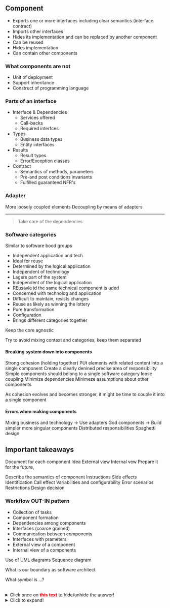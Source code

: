 ## Component
- Exports one or more interfaces including clear semantics (interface contract)
- Imports other interfaces
- Hides its implementation and can be replaced by another component
- Can be reused
- Hides implementation
- Can contain other components
### What components are not
- Unit of deployment
- Support inheritance
- Construct of programming language


### Parts of an interface
- Interface & Dependencies
	- Services offered
	- Call-backs
	- Required interfces	
- Types
	- Business data types
	- Entity interfaces
- Results
	- Result types
	- Error/Exception classes
- Contract
	- Semantics of methods, parameters
	- Pre-and post conditions invariants
	- Fulfilled guaranteed NFR's

### Adapter
More loosely coupled elements
Decoupling by means of adapters
___
> Take care of the dependencies


### Software categories 
Similar to software bood groups
* Independent application and tech
* Ideal for reuse
* Determined by the logical application
* Independent of technology
* Lagers part of the system
* Independent of the logical application
* REusavle id the same technical component is uded
* Concerned with technolog and application
* Difficult to maintain, resists changes
* Reuse as likely as winning the lottery
* Pure transformation
* Configuration
* Brings different categories together

Keep the core agnostic

Try to avoid mixing context and categories, keep them separated

#### Breaking system down into components 
Strong cohesion  (holding together)
	PUt elements with related content into a single component
	Create a clearly denined precise area of responsibility
	Simple components should belong to a single software category
loose coupling
	Minimize dependencies
	Minimeze assumptions about other components

As cohesion evolves and becomes stronger, it might be time to couple it into a single component


#### Errors when making components
Mixing business and technology -> Use adapters
God components -> Build simpler more singular components
Distributed responsibilities
Spaghetti design


## Important takeaways
Document for each component
	Idea
	External view
	Internal vew
Prepare it for the future, 

Describe the semantics of component
	Instructions
	Side effects
	Identification
	Call effect 
	Variabilities and configurability
	Error scenarios
	Restrictions
	Design decision
### Workflow  OUT-IN pattern
- Collection of tasks
- Component formation
- Dependencies among components
- Interfaces (coarce grained)
- Communication between components
- Interfaces with prameters
- External view of a component
- Internal view of a components


Use of UML diagrams
Sequence diagram


What is our boundary as software architect



What symbol is ...? <br></br> 
<details> 
	<summary>
		Click once on <font color="red"><b>this text</b></font> to hide/unhide the answer!
	</summary>
 </details>
 
 
 
 <details> 
	 <summary>Click to expand!</summary>
	## Heading 
		1. A numbered 
		2. list * With some * Sub bullets 
</details>




